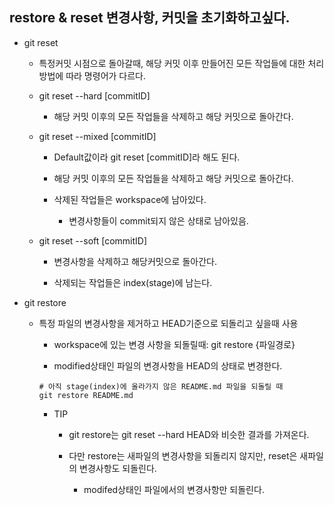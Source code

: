 ## restore & reset 변경사항, 커밋을 초기화하고싶다.

- git reset

  - 특정커밋 시점으로 돌아갈때, 해당 커밋 이후 만들어진 모든 작업들에 대한 처리방법에 따라 명령어가 다르다.

  - git reset --hard [commitID]

    - 해당 커밋 이후의 모든 작업들을 삭제하고 해당 커밋으로 돌아간다.

  - git reset --mixed [commitID]

    - Default값이라 git reset [commitID]라 해도 된다.

    - 해당 커밋 이후의 모든 작업들을 삭제하고 해당 커밋으로 돌아간다.

    - 삭제된 작업들은 workspace에 남아있다.
      - 변경사항들이 commit되지 않은 상태로 남아있음.

  - git reset --soft [commitID]

    - 변경사항을 삭제하고 해당커밋으로 돌아간다.

    - 삭제되는 작업들은 index(stage)에 남는다.

- git restore

  - 특정 파일의 변경사항을 제거하고 HEAD기준으로 되돌리고 싶을때 사용

    - workspace에 있는 변경 사항을 되돌릴때: git restore {파일경로}

    - modified상태인 파일의 변경사항을 HEAD의 상태로 변경한다.

    ```
    # 아직 stage(index)에 올라가지 않은 README.md 파일을 되돌릴 때
    git restore README.md
    ```

    - TIP

      - git restore는 git reset --hard HEAD와 비슷한 결과를 가져온다.

      - 다만 restore는 새파일의 변경사항을 되돌리지 않지만, reset은 새파일의 변경사항도 되돌린다.
        - modifed상태인 파일에서의 변경사항만 되돌린다.
